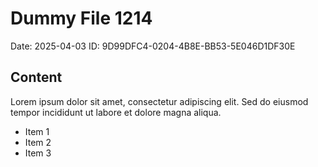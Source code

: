# Dummy File 1214

Date: 2025-04-03
ID: 9D99DFC4-0204-4B8E-BB53-5E046D1DF30E

## Content

Lorem ipsum dolor sit amet, consectetur adipiscing elit.
Sed do eiusmod tempor incididunt ut labore et dolore magna aliqua.

* Item 1
* Item 2
* Item 3

